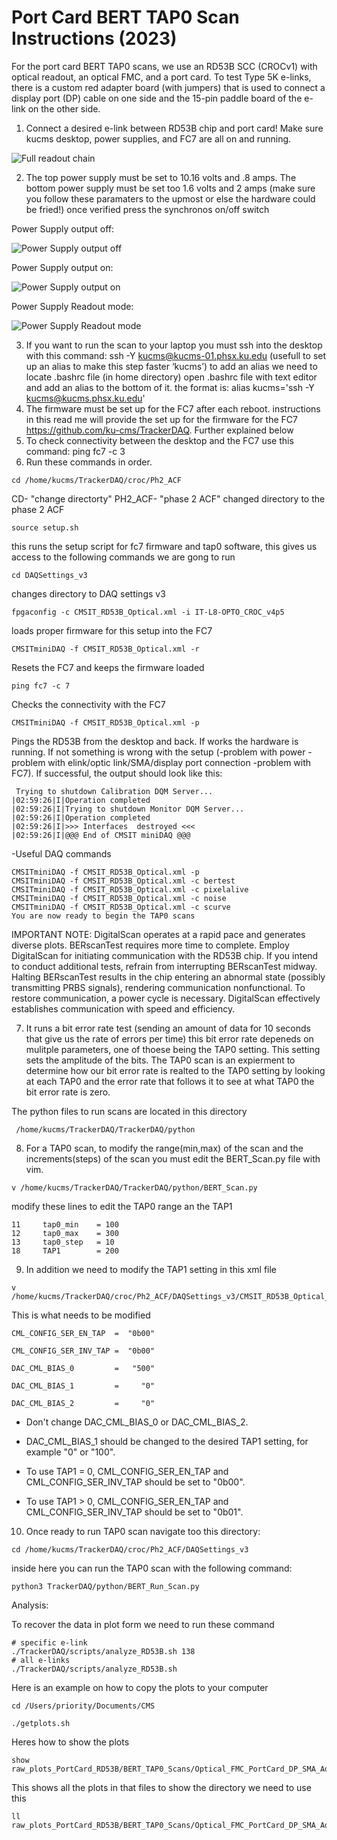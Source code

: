 # Port Card BERT TAP0 Scan Instructions (2023)

For the port card BERT TAP0 scans, we use an RD53B SCC (CROCv1) with optical readout, an optical FMC, and a port card.
To test Type 5K e-links, there is a custom red adapter board (with jumpers) that is used to connect a display port (DP) cable on one side and the 15-pin paddle board of the e-link on the other side.

1. Connect a desired e-link between RD53B chip and port card! Make sure kucms desktop, power supplies, and FC7 are all on and running.

![Full readout chain](Full_Readoutchain_with_SMA_cables.jpg)

2. The top power supply must be set to 10.16 volts and .8 amps. The bottom power supply must be set too 1.6 volts and 2 amps (make sure you follow these paramaters to the upmost or else the hardware could be fried!) once verified press the synchronos on/off switch

Power Supply output off:

![Power Supply output off](Power_Supply_output_off.jpg)

 Power Supply output on:

![Power Supply output on](Power_Supply_output_on.jpg)

Power Supply Readout mode:

![Power Supply Readout mode](Power_Supply_Readoutmode.jpg)

3. If you want to run the scan to your laptop you must ssh into the desktop with this command: ssh -Y kucms@kucms-01.phsx.ku.edu (usefull to set up an alias to make this step faster  ‘kucms’)
to add an alias we need to locate .bashrc file (in home directory) open .bashrc file with text editor and add an alias to the bottom of it. the format is: alias kucms='ssh -Y kucms@kucms.phsx.ku.edu'
4. The firmware must be set up for the FC7 after each reboot. instructions in this read me will provide the set up for the firmware for the FC7 https://github.com/ku-cms/TrackerDAQ. Further explained below 
5. To check connectivity between the desktop and the FC7 use this command: ping fc7 -c 3
6. Run these commands in order. 
```
cd /home/kucms/TrackerDAQ/croc/Ph2_ACF
```
 CD- "change directorty" PH2_ACF- "phase 2 ACF"
 changed directory to the phase 2 ACF 
 ```
 source setup.sh
 ```
 this runs the setup script for fc7 firmware and tap0 software, this gives us access to the following commands we are gong to run
 ```
 cd DAQSettings_v3
 ```
 changes directory to DAQ settings v3 

 ```
 fpgaconfig -c CMSIT_RD53B_Optical.xml -i IT-L8-OPTO_CROC_v4p5
 ```
 loads proper firmware for this setup into the FC7

 ```
CMSITminiDAQ -f CMSIT_RD53B_Optical.xml -r
```
Resets the FC7 and keeps the firmware loaded
```
ping fc7 -c 7
```
Checks the connectivity with the FC7
```
CMSITminiDAQ -f CMSIT_RD53B_Optical.xml -p
```

Pings the RD53B from the desktop and back. If works the hardware is running. If not something is wrong with the setup (-problem with power -problem with elink/optic link/SMA/display port connection
-problem with FC7).
 If successful, the output should look like this:

```
 Trying to shutdown Calibration DQM Server...
|02:59:26|I|Operation completed
|02:59:26|I|Trying to shutdown Monitor DQM Server...
|02:59:26|I|Operation completed
|02:59:26|I|>>> Interfaces  destroyed <<<
|02:59:26|I|@@@ End of CMSIT miniDAQ @@@
```
-Useful DAQ commands
```
CMSITminiDAQ -f CMSIT_RD53B_Optical.xml -p
CMSITminiDAQ -f CMSIT_RD53B_Optical.xml -c bertest
CMSITminiDAQ -f CMSIT_RD53B_Optical.xml -c pixelalive
CMSITminiDAQ -f CMSIT_RD53B_Optical.xml -c noise
CMSITminiDAQ -f CMSIT_RD53B_Optical.xml -c scurve
You are now ready to begin the TAP0 scans 
```

IMPORTANT NOTE: DigitalScan operates at a rapid pace and generates diverse plots. BERscanTest requires more time to complete. Employ DigitalScan for initiating communication with the RD53B chip. If you intend to conduct additional tests, refrain from interrupting BERscanTest midway. Halting BERscanTest results in the chip entering an abnormal state (possibly transmitting PRBS signals), rendering communication nonfunctional. To restore communication, a power cycle is necessary. DigitalScan effectively establishes communication with speed and efficiency.

7. It runs a bit error rate test (sending an amount of data for 10 seconds that give us the rate of errors per time) this bit error rate depeneds on mulitple parameters, one of thoese being the TAP0 setting. This setting sets the amplitude of the bits. 
The TAP0 scan is an expierment to determine how our bit error rate is realted to the TAP0 setting by looking at each TAP0 and the error rate that follows it to see at what TAP0 the bit error rate is zero.

The python files to run scans are located in this directory
```
 /home/kucms/TrackerDAQ/TrackerDAQ/python
 ```
 8. For a TAP0 scan, to modify the range(min,max) of the scan and the increments(steps) of the scan you must edit the  BERT_Scan.py file with vim. 
 ```
 v /home/kucms/TrackerDAQ/TrackerDAQ/python/BERT_Scan.py
 ```
 modify these lines to edit the TAP0 range an the TAP1
 ```
 11     tap0_min    = 100
 12     tap0_max    = 300
 13     tap0_step   = 10
 18     TAP1        = 200
 ```
 
9. In addition we need to modify the TAP1 setting in this xml file

 ```
v /home/kucms/TrackerDAQ/croc/Ph2_ACF/DAQSettings_v3/CMSIT_RD53B_Optical_BERT.xml
```

This is what needs to be modified
```
CML_CONFIG_SER_EN_TAP  =  "0b00"

CML_CONFIG_SER_INV_TAP =  "0b00"

DAC_CML_BIAS_0         =   "500"

DAC_CML_BIAS_1         =     "0"

DAC_CML_BIAS_2         =     "0"
```

- Don't change DAC_CML_BIAS_0 or DAC_CML_BIAS_2.

- DAC_CML_BIAS_1 should be changed to the desired TAP1 setting, for example "0" or "100".

- To use TAP1 = 0, CML_CONFIG_SER_EN_TAP and CML_CONFIG_SER_INV_TAP should be set to "0b00".

- To use TAP1 > 0, CML_CONFIG_SER_EN_TAP and CML_CONFIG_SER_INV_TAP should be set to "0b01".


10. Once ready to run TAP0 scan navigate too this directory:
```
cd /home/kucms/TrackerDAQ/croc/Ph2_ACF/DAQSettings_v3
```
inside here you can run the TAP0 scan with the following command:
```
python3 TrackerDAQ/python/BERT_Run_Scan.py
```

Analysis:

To recover the data in plot form we need to run these command 
```
# specific e-link
./TrackerDAQ/scripts/analyze_RD53B.sh 138
# all e-links
./TrackerDAQ/scripts/analyze_RD53B.sh
```
Here is an example on how to copy the plots to your computer 
```
cd /Users/priority/Documents/CMS

./getplots.sh
```
Heres how to show the plots 
```
show raw_plots_PortCard_RD53B/BERT_TAP0_Scans/Optical_FMC_PortCard_DP_SMA_Adapter/elink138_D0_SS0_TAP1_0/*.png
``` 
This shows all the plots in that files to show the directory we need to use this
```
ll raw_plots_PortCard_RD53B/BERT_TAP0_Scans/Optical_FMC_PortCard_DP_SMA_Adapter/
```
